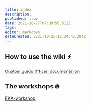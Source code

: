 ```yaml
---
title: index
description: 
published: true
date: 2021-10-27T07:39:50.512Z
tags: 
editor: markdown
dateCreated: 2021-10-25T12:34:40.204Z
---
```


## How to use the wiki :zap:
[Custom guide](/en/guide)
[Official documentation](https://docs.requarks.io/editors/markdown)

## The workshops :fire:
[EKA-workshop](/en/WORKSHOP/EKA-workshop)